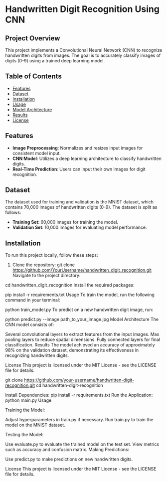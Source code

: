 # Handwritten Digit Recognition Using CNN

## Project Overview
This project implements a Convolutional Neural Network (CNN) to recognize handwritten digits from images. The goal is to accurately classify images of digits (0-9) using a trained deep learning model.

## Table of Contents
- [Features](#features)
- [Dataset](#dataset)
- [Installation](#installation)
- [Usage](#usage)
- [Model Architecture](#model-architecture)
- [Results](#results)
- [License](#license)

## Features
- **Image Preprocessing**: Normalizes and resizes input images for consistent model input.
- **CNN Model**: Utilizes a deep learning architecture to classify handwritten digits.
- **Real-Time Prediction**: Users can input their own images for digit recognition.

## Dataset
The dataset used for training and validation is the MNIST dataset, which contains 70,000 images of handwritten digits (0-9). The dataset is split as follows:
- **Training Set**: 60,000 images for training the model.
- **Validation Set**: 10,000 images for evaluating model performance.

## Installation
To run this project locally, follow these steps:

1. Clone the repository:
   git clone https://github.com/YourUsername/handwritten_digit_recognition.git
Navigate to the project directory:

cd handwritten_digit_recognition
Install the required packages:

pip install -r requirements.txt
Usage
To train the model, run the following command in your terminal:

python train_model.py
To predict on a new handwritten digit image, run:

python predict.py --image path_to_your_image.jpg
Model Architecture
The CNN model consists of:

Several convolutional layers to extract features from the input images.
Max pooling layers to reduce spatial dimensions.
Fully connected layers for final classification.
Results
The model achieved an accuracy of approximately 98% on the validation dataset, demonstrating its effectiveness in recognizing handwritten digits.

License
This project is licensed under the MIT License - see the LICENSE file for details.

git clone https://github.com/your-username/handwritten-digit-recognition.git
cd handwritten-digit-recognition

Install Dependencies:
pip install -r requirements.txt
Run the Application:
python main.py
Usage

Training the Model:

Adjust hyperparameters in train.py if necessary.
Run train.py to train the model on the MNIST dataset.

Testing the Model:

Use evaluate.py to evaluate the trained model on the test set.
View metrics such as accuracy and confusion matrix.
Making Predictions:

Use predict.py to make predictions on new handwritten digits.

License
This project is licensed under the MIT License - see the LICENSE file for details.
